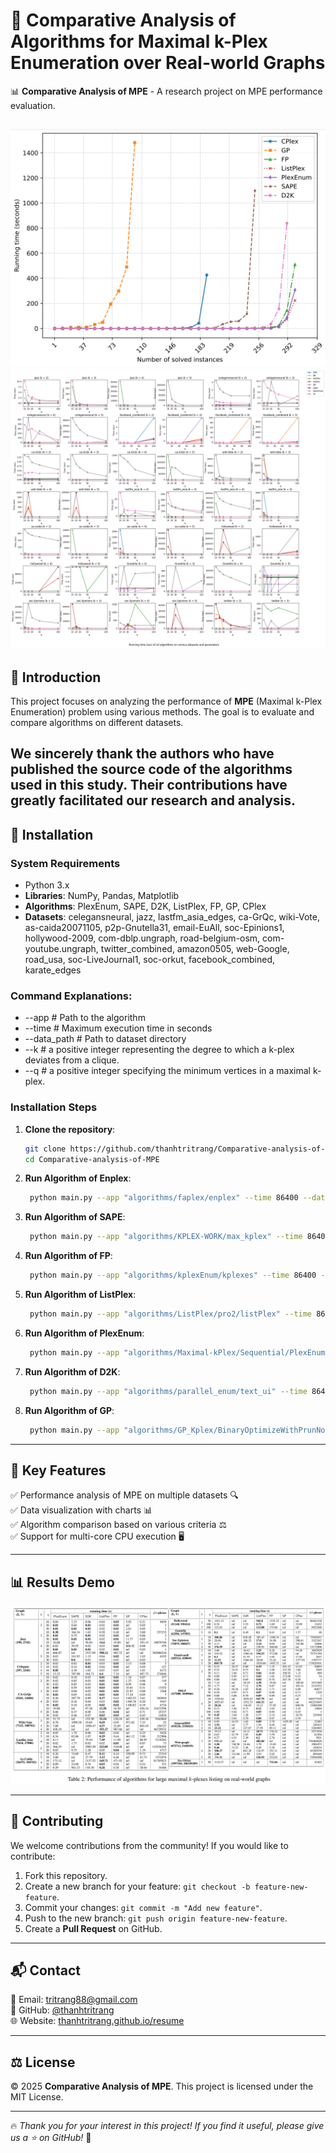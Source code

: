 # 🚀 Comparative Analysis of Algorithms for Maximal k-Plex Enumeration over Real-world Graphs

📊 **Comparative Analysis of MPE** - A research project on MPE performance evaluation.

![Demo](https://github.com/thanhtritrang/Comparative-analysis-of-MPE/blob/main/images/chart.png)
![Demo](https://github.com/thanhtritrang/Comparative-analysis-of-MPE/blob/main/images/all.png)
---

## 📌 Introduction

This project focuses on analyzing the performance of **MPE** (Maximal k-Plex Enumeration) problem using various methods. The goal is to evaluate and compare algorithms on different datasets.

We sincerely thank the authors who have published the source code of the algorithms used in this study. Their contributions have greatly facilitated our research and analysis.
---

## 🔧 Installation

### System Requirements
- Python 3.x
- **Libraries**: NumPy, Pandas, Matplotlib
- **Algorithms**: PlexEnum, SAPE, D2K, ListPlex, FP, GP, CPlex
- **Datasets**: celegansneural, jazz, lastfm_asia_edges, ca-GrQc, wiki-Vote, as-caida20071105, p2p-Gnutella31, email-EuAll, soc-Epinions1, hollywood-2009, com-dblp.ungraph, road-belgium-osm, com-youtube.ungraph, twitter_combined, amazon0505, web-Google, road_usa, soc-LiveJournal1, soc-orkut, facebook_combined, karate_edges

### Command Explanations:
- --app        # Path to the algorithm
- --time       # Maximum execution time in seconds
- --data_path  # Path to dataset directory
- --k          # a positive integer representing the degree to which a k-plex deviates from a clique.
- --q          # a positive integer specifying the minimum vertices in a maximal k-plex.

### Installation Steps
1. **Clone the repository**:
   ```bash
   git clone https://github.com/thanhtritrang/Comparative-analysis-of-MPE.git
   cd Comparative-analysis-of-MPE
   ```
2. **Run Algorithm of Enplex**:
   ```bash
    python main.py --app "algorithms/faplex/enplex" --time 86400 --data_path "datasets/bin/" --k "2 3 4 5" --q "10 20 30 50 100"
   ```
3. **Run Algorithm of SAPE**:
   ```bash
    python main.py --app "algorithms/KPLEX-WORK/max_kplex" --time 86400 --data_path "datasets/txt/" --k "2 3 4 5" --q "10 20 30 50 100"
   ```
4. **Run Algorithm of FP**:
   ```bash
    python main.py --app "algorithms/kplexEnum/kplexes" --time 86400 --data_path "datasets/bin/" --k "2 3 4 5" --q "10 20 30 50 100"
   ```
5. **Run Algorithm of ListPlex**:
   ```bash
    python main.py --app "algorithms/ListPlex/pro2/listPlex" --time 86400 --data_path "datasets/txt/" --k "2 3 4 5" --q "10 20 30 50 100"
   ```
6. **Run Algorithm of PlexEnum**:
   ```bash
    python main.py --app "algorithms/Maximal-kPlex/Sequential/PlexEnum" --time 86400 --data_path "datasets/bin/" --k "2 3 4 5" --q "10 20 30 50 100"
   ```
7. **Run Algorithm of D2K**:
   ```bash
    python main.py --app "algorithms/parallel_enum/text_ui" --time 86400 --data_path "datasets/nde/" --k "2 3 4 5" --q "10 20 30 50 100"
   ```
8. **Run Algorithm of GP**:
   ```bash
    python main.py --app "algorithms/GP_Kplex/BinaryOptimizeWithPrunNot" --time 86400 --data_path "datasets/txt/" --k "2 3 4 5" --q "10 20 30 50 100"
   ```
---
## 🌟 Key Features

✅ Performance analysis of MPE on multiple datasets 🔍  
✅ Data visualization with charts 📊  
✅ Algorithm comparison based on various criteria ⚖️  
✅ Support for multi-core CPU execution 🖥️  

---

## 📊 Results Demo

![Demo](https://github.com/thanhtritrang/Comparative-analysis-of-MPE/blob/main/images/result.png)

---

## 🤝 Contributing

We welcome contributions from the community! If you would like to contribute:
1. Fork this repository.
2. Create a new branch for your feature: `git checkout -b feature-new-feature`.
3. Commit your changes: `git commit -m "Add new feature"`.
4. Push to the new branch: `git push origin feature-new-feature`.
5. Create a **Pull Request** on GitHub.

---

## 📬 Contact

📧 Email: [tritrang88@gmail.com](mailto:tritrang88@gmail.com)  
📌 GitHub: [@thanhtritrang](https://github.com/thanhtritrang)  
🌐 Website: [thanhtritrang.github.io/resume](https://thanhtritrang.github.io/resume)  

---

## ⚖️ License

© 2025 **Comparative Analysis of MPE**. This project is licensed under the MIT License.

---

🔥 _Thank you for your interest in this project! If you find it useful, please give us a ⭐ on GitHub!_ 🚀
